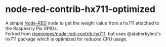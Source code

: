 # node-red-contrib-hx711-optimized
A simple <a href="http://nodered.org" target="_new">Node-RED</a> node to get the weight value from a hx711 attached to the Raspberry Pis GPIOs.<br>
Forked from <a href="https://github.com/rtoenniges/node-red-contrib-hx711" target="_new">rtoenniges/node-red-contrib-hx711</a>, but uses @ataberkylmz's hx711 package which is optimized for reduced CPU usage.
